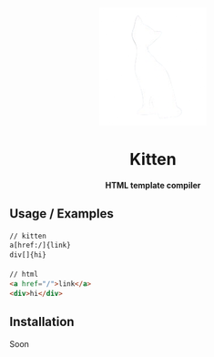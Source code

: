 <div align="center">

![Logo](./kitten.png)

# Kitten

#### HTML template compiler

</div>

## Usage / Examples

```html
// kitten 
a[href:/]{link} 
div[]{hi}

// html
<a href="/">link</a>
<div>hi</div>
```

## Installation

Soon
